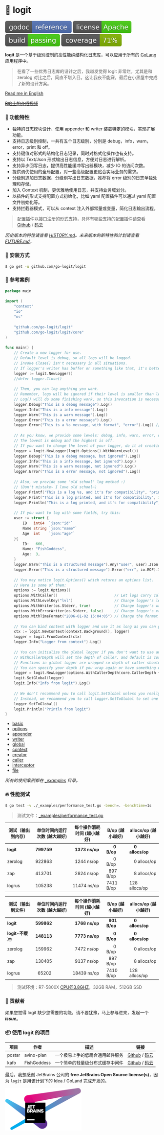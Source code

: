 # 📝 logit

[![Go Doc](_icons/godoc.svg)](https://pkg.go.dev/github.com/go-logit/logit)
[![License](_icons/license.svg)](https://www.apache.org/licenses/LICENSE-2.0.html)
[![Build](_icons/build.svg)](_icons/build.svg)
[![Coverage](_icons/coverage.svg)](_icons/coverage.svg)

**logit** 是一个基于级别控制的高性能纯结构化日志库，可以应用于所有的 [GoLang](https://golang.org) 应用程序中。

> 在看了一些优秀日志库的设计之后，我越发觉得 logit 非常烂，尤其是和 zerolog 对比之后，简直不堪入目。这让我夜不能寐，最后在小黑屋中完成了新的设计方案。

[Read me in English](./README.en.md)

~~[B站上的介绍视频](https://www.bilibili.com/video/BV14t4y1y7rF)~~

### 🥇 功能特性

* 独特的日志模块设计，使用 appender 和 writer 装载特定的模块，实现扩展功能。
* 支持日志级别控制，一共有五个日志级别，分别是 debug，info，warn，error，print 和 off。
* 支持键值对形式的结构化日志记录，同时对格式化操作也有支持。
* 支持以 Text/Json 形式输出日志信息，方便对日志进行解析。
* 支持异步回写日志，提供高性能缓冲写出器模块，减少 IO 的访问次数。
* 提供调优使用的全局配置，对一些高级配置更贴合实际业务的需求。
* 分级别追加日志数据，分级别写出日志数据，推荐将 error 级别的日志单独处理和存储。
* 加入 Context 机制，更优雅地使用日志，并支持业务域划分。
* 以插件的形式支持配置方式初始化，比如 yaml 配置插件可以通过 yaml 配置文件初始化等。
* 支持拦截器模式，可以从 context 注入外部常量或变量，简化日志输出流程。

> 配置插件以接口注册的形式支持，具体有哪些支持的配置插件请查看 [Github](https://github.com/go-logit) / [码云](https://gitee.com/go-logit)

_历史版本的特性请查看 [HISTORY.md](./HISTORY.md)。未来版本的新特性和计划请查看 [FUTURE.md](./FUTURE.md)。_

### 🚀 安装方式

```bash
$ go get -u github.com/go-logit/logit
```

### 📖 参考案例

```go
package main

import (
	"context"
	"io"
	"os"

	"github.com/go-logit/logit"
	"github.com/go-logit/logit/core"
)

func main() {
	// Create a new logger for use.
	// Default level is debug, so all logs will be logged.
	// Invoke Close() isn't necessary in all situations.
	// If logger's writer has buffer or something like that, it's better to invoke Close() for flushing buffer or something else.
	logger := logit.NewLogger()
	//defer logger.Close()

	// Then, you can log anything you want.
	// Remember, logs will be ignored if their level is smaller than logger's level.
	// Log() will do some finishing work, so this invocation is necessary.
	logger.Debug("This is a debug message").Log()
	logger.Info("This is a info message").Log()
	logger.Warn("This is a warn message").Log()
	logger.Error("This is a error message").Log()
	logger.Error("This is a %s message, with format", "error").Log() // Format with params.

	// As you know, we provide some levels: debug, info, warn, error, off.
	// The lowest is debug and the highest is off.
	// If you want to change the level of your logger, do it at creating.
	logger = logit.NewLogger(logit.Options().WithWarnLevel())
	logger.Debug("This is a debug message, but ignored").Log()
	logger.Info("This is a info message, but ignored").Log()
	logger.Warn("This is a warn message, not ignored").Log()
	logger.Error("This is a error message, not ignored").Log()

	// Also, we provide some "old school" log method :)
	// (Don't mistake~ I love old school~)
	logger.Printf("This is a log %s, and it's for compatibility", "printed")
	logger.Print("This is a log printed, and it's for compatibility", 123)
	logger.Println("This is a log printed, and it's for compatibility", 666)

	// If you want to log with some fields, try this:
	user := struct {
		ID   int64  `json:"id"`
		Name string `json:"name"`
		Age  int    `json:"age"`
	}{
		ID:   666,
		Name: "FishGoddess",
		Age:  3,
	}
	logger.Warn("This is a structured message").Any("user", user).Json("userJson", user).Log()
	logger.Error("This is a structured message").Error("err", io.EOF).Int("trace", 123).Log()

	// You may notice logit.Options() which returns an options list.
	// Here is some of them:
	options := logit.Options()
	options.WithCaller()                          // Let logs carry caller information.
	options.WithLevelKey("lvl")                   // Change logger's level key to "lvl".
	options.WithWriter(os.Stderr, true)           // Change logger's writer to os.Stderr with buffer.
	options.WithErrorWriter(os.Stderr, false)     // Change logger's error writer to os.Stderr without buffer.
	options.WithTimeFormat("2006-01-02 15:04:05") // Change the format of time (Only the log's time will apply it).

	// You can bind context with logger and use it as long as you can get the context.
	ctx := logit.NewContext(context.Background(), logger)
	logger = logit.FromContext(ctx)
	logger.Info("Logger from context").Log()

	// You can initialize the global logger if you don't want to use an independent logger.
	// WithCallerDepth will set the depth of caller, and default is core.CallerDepth.
	// Functions in global logger are wrapped so depth of caller should be increased 1.
	// You can specify your depth if you wrap again or have something else reasons.
	logger = logit.NewLogger(options.WithCallerDepth(core.CallerDepth + 1))
	logit.SetGlobal(logger)
	logit.Info("Info from logit").Log()

	// We don't recommend you to call logit.SetGlobal unless you really need to call.
	// Instead, we recommend you to call logger.SetToGlobal to set one logger to global if you need.
	logger.SetToGlobal()
	logit.Println("Println from logit")
}
```

* [basic](./_examples/basic.go)
* [options](./_examples/options.go)
* [appender](./_examples/appender.go)
* [writer](./_examples/writer.go)
* [global](./_examples/global.go)
* [context](./_examples/context.go)
* [creator](./_examples/creator.go)
* [caller](./_examples/caller.go)
* [interceptor](./_examples/interceptor.go)
* [file](./_examples/file.go)

_所有的使用案例都在 [_examples](./_examples) 目录。_

### 🔥 性能测试

```bash
$ go test -v ./_examples/performance_test.go -bench=. -benchtime=1s
```

> 测试文件：[_examples/performance_test.go](./_examples/performance_test.go)

| 测试（输出到内存） | 单位时间内运行次数 (越大越好) | 每个操作消耗时间 (越小越好)       | B/op (越小越好)                     | allocs/op (越小越好)              |
|-----------|------------------|-----------------------|---------------------------------|-------------------------------|
| **logit** | **799759**       | **&nbsp; 1373 ns/op** | **&nbsp; &nbsp; &nbsp; 0 B/op** | **&nbsp; &nbsp; 0 allocs/op** |
| zerolog   | 922863           | &nbsp; 1244 ns/op     | &nbsp; &nbsp; &nbsp; 0 B/op     | &nbsp; &nbsp; 0 allocs/op     |
| zap       | 413701           | &nbsp; 2824 ns/op     | &nbsp; 897 B/op                 | &nbsp; &nbsp; 8 allocs/op     |
| logrus    | 105238           | 11474 ns/op           | 7411 B/op                       | 128 allocs/op                 |

| 测试（输出到文件）     | 单位时间内运行次数 (越大越好) | 每个操作消耗时间 (越小越好)       | B/op (越小越好)                     | allocs/op (越小越好)              |
|---------------|------------------|-----------------------|---------------------------------|-------------------------------|
| **logit**     | **599862**       | **&nbsp; 1768 ns/op** | **&nbsp; 901 B/op**             | **&nbsp; &nbsp; 0 allocs/op** |
| **logit-不缓冲** | **148113**       | **&nbsp; 7773 ns/op** | **&nbsp; &nbsp; &nbsp; 0 B/op** | **&nbsp; &nbsp; 0 allocs/op** |
| zerolog       | 159962           | &nbsp; 7472 ns/op     | &nbsp; &nbsp; &nbsp; 0 B/op     | &nbsp; &nbsp; 0 allocs/op     |
| zap           | 130405           | &nbsp; 9137 ns/op     | &nbsp; 897 B/op                 | &nbsp; &nbsp; 8 allocs/op     |
| logrus        | &nbsp; 65202     | 18439 ns/op           | 7410 B/op                       | 128 allocs/op                 |

> 测试环境：R7-5800X CPU@3.8GHZ，32GB RAM，512GB SSD

### 👥 贡献者

如果您觉得 logit 缺少您需要的功能，请不要犹豫，马上参与进来，发起一个 _**issue**_。

### 📦 使用 logit 的项目

| 项目     | 作者          | 描述               | 链接                                                                                         |
|--------|-------------|------------------|--------------------------------------------------------------------------------------------|
| postar | avino-plan  | 一个极易上手的低耦合通用邮件服务 | [Github](https://github.com/avino-plan/postar) / [码云](https://gitee.com/avino-plan/postar) |
| kafo   | FishGoddess | 一个简单的轻量级分布式缓存中间件 | [Github](https://github.com/FishGoddess/kafo) / [码云](https://gitee.com/FishGoddess/kafo)   |

最后，我想感谢 JetBrains 公司的 **free JetBrains Open Source license(s)**，因为 `logit` 是用该计划下的 Idea / GoLand 完成开发的。

<a href="https://www.jetbrains.com/?from=logit" target="_blank"><img src="./_icons/jetbrains.png" width="250"/></a>
